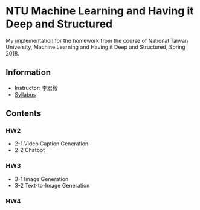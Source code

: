 # NTU Machine Learning and Having it Deep and Structured
My implementation for the homework from the course of National Taiwan University, Machine Learning and Having it Deep and Structured, Spring 2018.

## Information
* Instructor: 李宏毅
* [Syllabus]

## Contents
### HW2
* 2-1 Video Caption Generation
* 2-2 Chatbot
### HW3
* 3-1 Image Generation
* 3-2 Text-to-Image Generation
### HW4



[Syllabus]: https://speech.ee.ntu.edu.tw/~hylee/mlds/2018-spring.php

